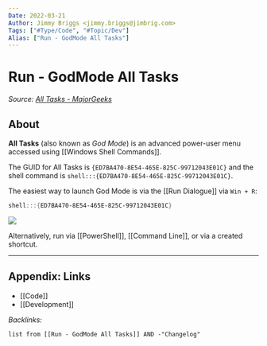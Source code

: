 ```yaml
---
Date: 2022-03-21
Author: Jimmy Briggs <jimmy.briggs@jimbrig.com>
Tags: ["#Type/Code", "#Topic/Dev"]
Alias: ["Run - GodMode All Tasks"]
---
```


# Run - GodMode All Tasks

*Source: [All Tasks - MajorGeeks](https://www.majorgeeks.com/files/details/all_tasks.html)*

## About

**All Tasks** (also known as *God Mode*) is an advanced power-user menu accessed using [[Windows Shell Commands]]. 

The GUID for All Tasks is `{ED7BA470-8E54-465E-825C-99712043E01C}` and the shell command is `shell:::{ED7BA470-8E54-465E-825C-99712043E01C}`.

The easiest way to launch God Mode is via the [[Run Dialogue]] via `Win + R`:

```powershell
shell:::{ED7BA470-8E54-465E-825C-99712043E01C}
```

![](https://i.imgur.com/VsvHNVK.png)

Alternatively, run via [[PowerShell]], [[Command Line]], or via a created shortcut.

***

## Appendix: Links

- [[Code]]
- [[Development]]

*Backlinks:*

```dataview
list from [[Run - GodMode All Tasks]] AND -"Changelog"
```
